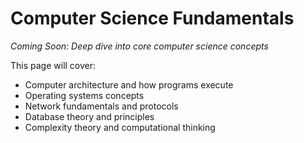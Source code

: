 # Computer Science Fundamentals

*Coming Soon: Deep dive into core computer science concepts*

This page will cover:
- Computer architecture and how programs execute
- Operating systems concepts
- Network fundamentals and protocols
- Database theory and principles
- Complexity theory and computational thinking